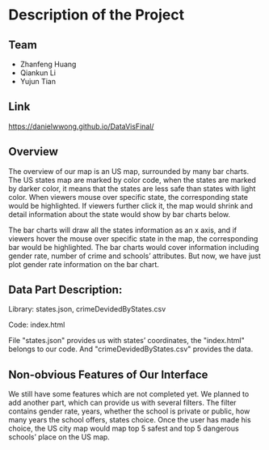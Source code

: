 # Description of the Project

## Team
- Zhanfeng Huang
- Qiankun Li
- Yujun Tian

## Link
https://danielwwong.github.io/DataVisFinal/

## Overview

The overview of our map is an US map, surrounded by many bar charts. The US states map are marked by color code, when the states are marked by darker color, it means that the states are less safe than states with light color. When viewers mouse over specific state, the corresponding state would be highlighted. If viewers further click it, the map would shrink and detail information about the state would show by bar charts below.

The bar charts will draw all the states information as an x axis, and if viewers hover the mouse over specific state in the map, the corresponding bar would be highlighted. The bar charts would cover information including gender rate, number of crime and schools’ attributes. But now, we have just plot gender rate information on the bar chart.

## Data Part Description:
Library: states.json, crimeDevidedByStates.csv

Code: index.html

File "states.json" provides us with states’ coordinates, the "index.html" belongs to our code. And "crimeDevidedByStates.csv" provides the data.

## Non-obvious Features of Our Interface

We still have some features which are not completed yet. We planned to add another part, which can provide us with several filters. The filter contains gender rate, years, whether the school is private or public, how many years the school offers, states choice. Once the user has made his choice, the US city map would map top 5 safest and top 5 dangerous schools’ place on the US map.
